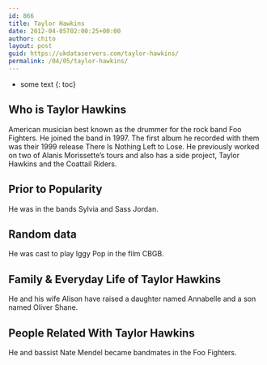 ```yaml
---
id: 866
title: Taylor Hawkins
date: 2012-04-05T02:00:25+00:00
author: chito
layout: post
guid: https://ukdataservers.com/taylor-hawkins/
permalink: /04/05/taylor-hawkins/
---
```


* some text
{: toc}
          
          
## Who is  Taylor Hawkins
                  
                  
                  
American musician best known as the drummer for the rock band Foo Fighters. He joined the band in 1997. The first album he recorded with them was their 1999 release There Is Nothing Left to Lose. He previously worked on two of Alanis Morissette&#8217;s tours and also has a side project, Taylor Hawkins and the Coattail Riders. 
                  
                
                
                
## Prior to Popularity 
                  
                  
                  
He was in the bands Sylvia and Sass Jordan.
                  
                
                
                
## Random data 
                  
                  
                  
He was cast to play Iggy Pop in the film CBGB.
                  
                
                
                
## Family & Everyday Life of Taylor Hawkins
                  
                  
                  
He and his wife Alison have raised a daughter named Annabelle and a son named Oliver Shane.
                  
                
                
                
## People Related With  Taylor Hawkins
                  
                  
                  
He and bassist Nate Mendel became bandmates in the Foo Fighters.
                  
                
              
            
          
          
          
    
    
  
